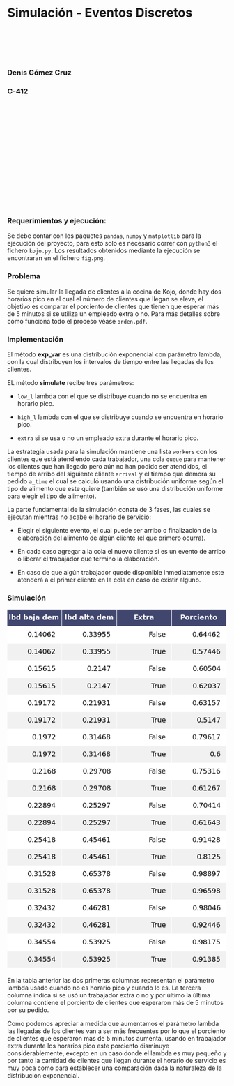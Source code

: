 # Simulación - Eventos Discretos  

<br/><br/>
<br/><br/>

### Denis Gómez Cruz  
### C-412  

<br/><br/>
<br/><br/>
<br/><br/>
<br/><br/>
<br/><br/>
<br/><br/>
<br/><br/>

### Requerimientos y ejecución:  

Se debe contar con los paquetes `pandas`, `numpy` y `matplotlib` para la ejecución del proyecto, para esto solo es necesario correr con `python3` el fichero `kojo.py`. Los resultados obtenidos mediante la ejecución se encontraran en el fichero `fig.png`.  

### Problema  

Se quiere simular la llegada de clientes a la cocina de Kojo, donde hay dos horarios pico en el cual el número de clientes que llegan se eleva, el objetivo es comparar el porciento de clientes que tienen que esperar más de 5 minutos si se utiliza un empleado extra o no. Para más detalles sobre cómo funciona todo el proceso véase `orden.pdf`.  

### Implementación  

El método **exp_var** es una distribución exponencial con parámetro lambda, con la cual distribuyen los intervalos de tiempo entre las llegadas de los clientes.  

EL método **simulate** recibe tres parámetros:  

- `low_l` lambda con el que se distribuye cuando no se encuentra en horario pico.  

- `high_l` lambda con el que se distribuye cuando se encuentra en horario pico.  

- `extra` si se usa o no un empleado extra durante el horario pico.  

La estrategia usada para la simulación mantiene una lista `workers` con los clientes que está atendiendo cada trabajador, una cola `queue` para mantener los clientes que han llegado pero aún no han podido ser atendidos, el tiempo de arribo del siguiente cliente `arrival` y el tiempo que demora su pedido `a_time` el cual se calculó usando una distribución uniforme según el tipo de alimento que este quiere (también se usó una distribución uniforme para elegir el tipo de alimento).  

La parte fundamental de la simulación consta de 3 fases, las cuales se ejecutan mientras no acabe el horario de servicio:  

- Elegir el siguiente evento, el cual puede ser arribo o finalización de la elaboración del alimento de algún cliente (el que primero ocurra).  

- En cada caso agregar a la cola el nuevo cliente si es un evento de arribo o liberar el trabajador que termino la elaboración.  

- En caso de que algún trabajador quede disponible inmediatamente este atenderá a el primer cliente en la cola en caso de existir alguno.  

### Simulación  

![](./result.png)  

En la tabla anterior las dos primeras columnas representan el parámetro lambda usado cuando no es horario pico y cuando lo es. La tercera columna indica si se usó un trabajador extra o no y por último la última columna contiene el porciento de clientes que esperaron más de 5 minutos por su pedido.  

Como podemos apreciar a medida que aumentamos el parámetro lambda las llegadas de los clientes van a ser más frecuentes por lo que el porciento de clientes que esperaron más de 5 minutos aumenta, usando en trabajador extra durante los horarios pico este porciento disminuye considerablemente, excepto en un caso donde el lambda es muy pequeño y por tanto la cantidad de clientes que llegan durante el horario de servicio es muy poca como para establecer una comparación dada la naturaleza de la distribución exponencial.  
